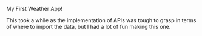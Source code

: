 My First Weather App!

This took a while as the implementation of APIs was tough to grasp in terms of where to import the data, but I had a lot of fun making this one. 
